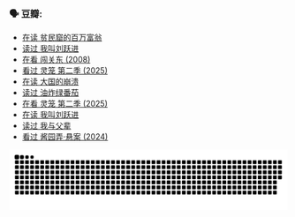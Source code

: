 
### 🗣 豆瓣:

<!-- DOUBAN-ACTIVITIES:START -->
- [在读 贫民窟的百万富翁](https://www.douban.com/doubanapp/dispatch?uri=%2Fstatus%2F6975617616%2F%3F_spm_id%3DMTM2MDY5MjM4&_i=59529715)
- [读过 我叫刘跃进](https://www.douban.com/doubanapp/dispatch?uri=%2Fstatus%2F6975596034%2F%3F_spm_id%3DMTM2MDY5MjM4&_i=59529715)
- [在看 闯关东‎ (2008)](https://www.douban.com/doubanapp/dispatch?uri=%2Fstatus%2F6940632597%2F%3F_spm_id%3DMTM2MDY5MjM4&_i=59529715)
- [看过 灵笼 第二季‎ (2025)](https://www.douban.com/doubanapp/dispatch?uri=%2Fstatus%2F6934873885%2F%3F_spm_id%3DMTM2MDY5MjM4&_i=59529715)
- [在读 大国的崩溃](https://www.douban.com/doubanapp/dispatch?uri=%2Fstatus%2F6896407828%2F%3F_spm_id%3DMTM2MDY5MjM4&_i=59529715)
- [读过 油炸绿番茄](https://www.douban.com/doubanapp/dispatch?uri=%2Fstatus%2F6896362495%2F%3F_spm_id%3DMTM2MDY5MjM4&_i=59529715)
- [在看 灵笼 第二季‎ (2025)](https://www.douban.com/doubanapp/dispatch?uri=%2Fstatus%2F6874910908%2F%3F_spm_id%3DMTM2MDY5MjM4&_i=59529715)
- [在读 我叫刘跃进](https://www.douban.com/doubanapp/dispatch?uri=%2Fstatus%2F6861396722%2F%3F_spm_id%3DMTM2MDY5MjM4&_i=59529715)
- [读过 我与父辈](https://www.douban.com/doubanapp/dispatch?uri=%2Fstatus%2F6861392581%2F%3F_spm_id%3DMTM2MDY5MjM4&_i=59529715)
- [看过 酱园弄·悬案‎ (2024)](https://www.douban.com/doubanapp/dispatch?uri=%2Fstatus%2F6853415555%2F%3F_spm_id%3DMTM2MDY5MjM4&_i=59529715)
<!-- DOUBAN-ACTIVITIES:END -->


![Snake animation](https://raw.githubusercontent.com/w940853815/w940853815/output/github-contribution-grid-snake.svg)

<!--
**w940853815/w940853815** is a ✨ _special_ ✨ repository because its `README.md` (this file) appears on your GitHub profile.

Here are some ideas to get you started:

- 🔭 I’m currently working on ...
- 🌱 I’m currently learning ...
- 👯 I’m looking to collaborate on ...
- 🤔 I’m looking for help with ...
- 💬 Ask me about ...
- 📫 How to reach me: ...
- 😄 Pronouns: ...
- ⚡ Fun fact: ...
-->
